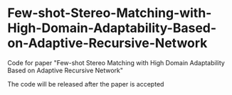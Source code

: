 # Few-shot-Stereo-Matching-with-High-Domain-Adaptability-Based-on-Adaptive-Recursive-Network
Code for paper "Few-shot Stereo Matching with High Domain Adaptability Based on Adaptive Recursive Network"

The code will be released after the paper is accepted
